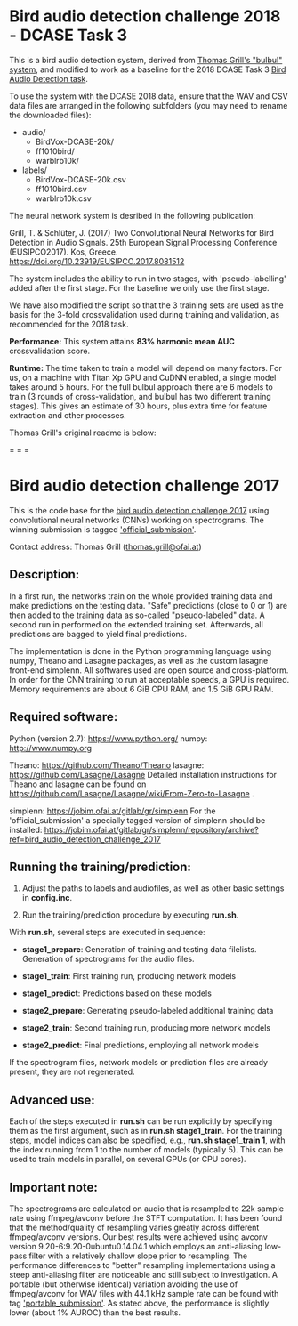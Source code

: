 Bird audio detection challenge 2018 - DCASE Task 3
==================================================

This is a bird audio detection system, derived from [Thomas Grill's "bulbul" system](https://jobim.ofai.at/gitlab/gr/bird_audio_detection_challenge_2017/tree/master), and modified to work as a baseline for the 2018 DCASE Task 3 [Bird Audio Detection task](http://dcase.community/challenge2018/task-bird-audio-detection).

To use the system with the DCASE 2018 data, ensure that the WAV and CSV data files are arranged in the following subfolders (you may need to rename the downloaded files):

* audio/
     * BirdVox-DCASE-20k/
     * ff1010bird/
     * warblrb10k/
* labels/
     * BirdVox-DCASE-20k.csv
     * ff1010bird.csv
     * warblrb10k.csv

The neural network system is desribed in the following publication:

Grill, T. & Schlüter, J. (2017) Two Convolutional Neural Networks for Bird Detection in Audio Signals. 25th European Signal Processing Conference (EUSIPCO2017). Kos, Greece.
  https://doi.org/10.23919/EUSIPCO.2017.8081512

The system includes the ability to run in two stages, with 'pseudo-labelling' added after the first stage. For the baseline we only use the first stage.

We have also modified the script so that the 3 training sets are used as the basis for the 3-fold crossvalidation used during training and validation, as recommended for the 2018 task.

**Performance:** This system attains **83% harmonic mean AUC** crossvalidation score.

**Runtime:** The time taken to train a model will depend on many factors. For us, on a machine with Titan Xp GPU and CuDNN enabled, a single model takes around 5 hours.
For the full bulbul approach there are 6 models to train (3 rounds of cross-validation, and bulbul has two different training stages). This gives an estimate of 30 hours, plus extra time for feature extraction and other processes. 


Thomas Grill's original readme is below:

 = = =


Bird audio detection challenge 2017
===================================

This is the code base for the [bird audio detection challenge 2017](http://machine-listening.eecs.qmul.ac.uk/bird-audio-detection-challenge/) using convolutional neural networks (CNNs) working on spectrograms.
The winning submission is tagged ['official_submission'](https://jobim.ofai.at/gitlab/gr/bird_audio_detection_challenge_2017/tree/official_submission).

Contact address: Thomas Grill (thomas.grill@ofai.at)


Description:
------------

In a first run, the networks train on the whole provided training data and make predictions on the testing data. "Safe" predictions (close to 0 or 1) are then added to the training data as so-called "pseudo-labeled" data. A second run in performed on the extended training set. Afterwards, all predictions are bagged to yield final predictions.

The implementation is done in the Python programming language using numpy, Theano and Lasagne packages, as well as the custom lasagne front-end simplenn. All softwares used are open source and cross-platform. In order for the CNN training to run at acceptable speeds, a GPU is required. Memory requirements are about 6 GiB CPU RAM, and 1.5 GiB GPU RAM.


Required software:
------------------

Python (version 2.7): https://www.python.org/
numpy: http://www.numpy.org

Theano: https://github.com/Theano/Theano
lasagne: https://github.com/Lasagne/Lasagne
Detailed installation instructions for Theano and lasagne can be found on https://github.com/Lasagne/Lasagne/wiki/From-Zero-to-Lasagne .

simplenn: https://jobim.ofai.at/gitlab/gr/simplenn
For the 'official_submission' a specially tagged version of simplenn should be installed:
https://jobim.ofai.at/gitlab/gr/simplenn/repository/archive?ref=bird_audio_detection_challenge_2017


Running the training/prediction:
--------------------------------

1. Adjust the paths to labels and audiofiles, as well as other basic settings in **config.inc**.

2. Run the training/prediction procedure by executing **run.sh**.


With **run.sh**, several steps are executed in sequence:

* **stage1_prepare**: Generation of training and testing data filelists. Generation of spectrograms for the audio files.

* **stage1_train**: First training run, producing network models

* **stage1_predict**: Predictions based on these models

* **stage2_prepare**: Generating pseudo-labeled additional training data

* **stage2_train**: Second training run, producing more network models

* **stage2_predict**: Final predictions, employing all network models


If the spectrogram files, network models or prediction files are already present, they are not regenerated.


Advanced use:
-------------

Each of the steps executed in **run.sh** can be run explicitly by specifying them as the first argument, such as in **run.sh stage1_train**.
For the training steps, model indices can also be specified, e.g., **run.sh stage1_train 1**, with the index running from 1 to the number of models (typically 5).
This can be used to train models in parallel, on several GPUs (or CPU cores).


Important note:
---------------

The spectrograms are calculated on audio that is resampled to 22k sample rate using ffmpeg/avconv before the STFT computation. It has been found that the method/quality of resampling varies greatly across different ffmpeg/avconv versions.
Our best results were achieved using avconv version 9.20-6:9.20-0ubuntu0.14.04.1 which employs an anti-aliasing low-pass filter with a relatively shallow slope prior to resampling.
The performance differences to "better" resampling implementations using a steep anti-aliasing filter are noticeable and still subject to investigation.
A portable (but otherwise identical) variation avoiding the use of ffmpeg/avconv for WAV files with 44.1 kHz sample rate can be found with tag ['portable_submission'](https://jobim.ofai.at/gitlab/gr/bird_audio_detection_challenge_2017/tree/portable_submission). As stated above, the performance is slightly lower (about 1% AUROC) than the best results.

